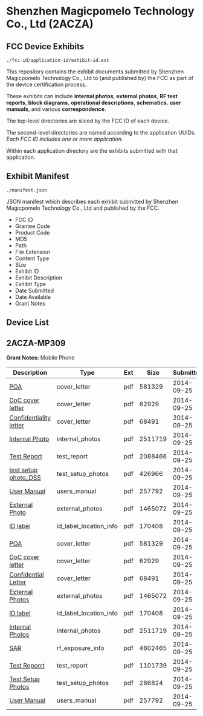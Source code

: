 # Shenzhen Magicpomelo Technology Co., Ltd (2ACZA)
## FCC Device Exhibits

```
./fcc-id/application-id/exhibit-id.ext
```

This repository contains the exhibit documents submitted by Shenzhen Magicpomelo Technology Co., Ltd to (and published by) the FCC as part of the device certification process.

These exhibits can include **internal photos**, **external photos**, **RF test reports**, **block diagrams**, **operational descriptions**, **schematics**, **user manuals**, and various **correspondence**.

The top-level directories are sliced by the FCC ID of each device.

The second-level directories are named according to the application UUIDs. *Each FCC ID includes one or more application.*

Within each application directory are the exhibits submitted with that application. 

## Exhibit Manifest

```
./manifest.json
```

JSON manifest which describes each exhibit submitted by Shenzhen Magicpomelo Technology Co., Ltd and published by the FCC.

- FCC ID
- Grantee Code
- Product Code
- MD5
- Path
- File Extension
- Content Type
- Size
- Exhibit ID
- Exhibit Description
- Exhibit Type
- Date Submitted
- Date Available
- Grant Notes

## Device List
## 2ACZA-MP309
**Grant Notes:** Mobile Phone

| Description | Type | Ext | Size | Submitted | Available |
| ----------- | ---- | --- | ---- | --------- | --------- |
| [POA](2ACZA-MP309/e6b1d59c16f08c9442eaa3132f06cba6/2401992.pdf) | cover_letter | pdf | 581329 | 2014-09-25 | 2014-09-25 |
| [DoC cover letter](2ACZA-MP309/e6b1d59c16f08c9442eaa3132f06cba6/2401995.pdf) | cover_letter | pdf | 62929 | 2014-09-25 | 2014-09-25 |
| [Confidentiality letter](2ACZA-MP309/e6b1d59c16f08c9442eaa3132f06cba6/2401997.pdf) | cover_letter | pdf | 68491 | 2014-09-25 | 2014-09-25 |
| [Internal Photo](2ACZA-MP309/e6b1d59c16f08c9442eaa3132f06cba6/2401999.pdf) | internal_photos | pdf | 2511719 | 2014-09-25 | 2014-09-25 |
| [Test Report](2ACZA-MP309/e6b1d59c16f08c9442eaa3132f06cba6/2401993.pdf) | test_report | pdf | 2088466 | 2014-09-25 | 2014-09-25 |
| [test setup photo_DSS](2ACZA-MP309/e6b1d59c16f08c9442eaa3132f06cba6/2401994.pdf) | test_setup_photos | pdf | 426966 | 2014-09-25 | 2014-09-25 |
| [User Manual](2ACZA-MP309/e6b1d59c16f08c9442eaa3132f06cba6/2402000.pdf) | users_manual | pdf | 257792 | 2014-09-25 | 2014-09-25 |
| [External Photo](2ACZA-MP309/e6b1d59c16f08c9442eaa3132f06cba6/2401996.pdf) | external_photos | pdf | 1465072 | 2014-09-25 | 2014-09-25 |
| [ID label](2ACZA-MP309/e6b1d59c16f08c9442eaa3132f06cba6/2401998.pdf) | id_label_location_info | pdf | 170408 | 2014-09-25 | 2014-09-25 |
| [POA](2ACZA-MP309/578f448640373c9909fffdd9d0749bf7/2401992.pdf) | cover_letter | pdf | 581329 | 2014-09-25 | 2014-09-25 |
| [DoC cover letter](2ACZA-MP309/578f448640373c9909fffdd9d0749bf7/2401995.pdf) | cover_letter | pdf | 62929 | 2014-09-25 | 2014-09-25 |
| [Confidential Letter](2ACZA-MP309/578f448640373c9909fffdd9d0749bf7/2401997.pdf) | cover_letter | pdf | 68491 | 2014-09-25 | 2014-09-25 |
| [External Photos](2ACZA-MP309/578f448640373c9909fffdd9d0749bf7/2401996.pdf) | external_photos | pdf | 1465072 | 2014-09-25 | 2014-09-25 |
| [ID label](2ACZA-MP309/578f448640373c9909fffdd9d0749bf7/2401998.pdf) | id_label_location_info | pdf | 170408 | 2014-09-25 | 2014-09-25 |
| [Internal Photos](2ACZA-MP309/578f448640373c9909fffdd9d0749bf7/2401999.pdf) | internal_photos | pdf | 2511719 | 2014-09-25 | 2014-09-25 |
| [SAR](2ACZA-MP309/578f448640373c9909fffdd9d0749bf7/2402051.pdf) | rf_exposure_info | pdf | 4602465 | 2014-09-25 | 2014-09-25 |
| [Test Reporrt](2ACZA-MP309/578f448640373c9909fffdd9d0749bf7/2402043.pdf) | test_report | pdf | 1101739 | 2014-09-25 | 2014-09-25 |
| [Test Setup Photos](2ACZA-MP309/578f448640373c9909fffdd9d0749bf7/2402052.pdf) | test_setup_photos | pdf | 286824 | 2014-09-25 | 2014-09-25 |
| [User Manual](2ACZA-MP309/578f448640373c9909fffdd9d0749bf7/2402000.pdf) | users_manual | pdf | 257792 | 2014-09-25 | 2014-09-25 |
